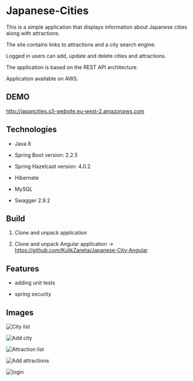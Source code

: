 # Japanese-Cities
This is a simple application that displays information about Japanese cities along with attractions.

The site contains links to attractions and a city search engine.

Logged in users can add, update and delete cities and attractions.

The application is based on the REST API architecture.

Application available on AWS.

## DEMO
http://japancities.s3-website.eu-west-2.amazonaws.com


## Technologies
* Java 8
 
* Spring Boot version: 2.2.5

* Spring Hazelcast version: 4.0.2

* Hibernate

* MySQL 

* Swagger 2.9.2

## Build
1. Clone and unpack application

2. Clone and unpack Angular application -> https://github.com/KulikZaneta/Japanese-City-Angular

## Features
* adding unit tests

* spring security

## Images

![City list](https://user-images.githubusercontent.com/44845632/89527105-15201f80-d7e9-11ea-9acf-172da90fe12a.PNG)

![Add city](https://user-images.githubusercontent.com/44845632/89527383-88c22c80-d7e9-11ea-9a4c-7956a4ad1f6e.PNG)

![Attraction list](https://user-images.githubusercontent.com/44845632/89527395-8eb80d80-d7e9-11ea-88c7-22c711a5040d.PNG)

![Add attractions](https://user-images.githubusercontent.com/44845632/89527400-911a6780-d7e9-11ea-9fa1-5bba2703667c.PNG)

![login](https://user-images.githubusercontent.com/44845632/89527404-92e42b00-d7e9-11ea-9820-d7715060a7a7.PNG)
